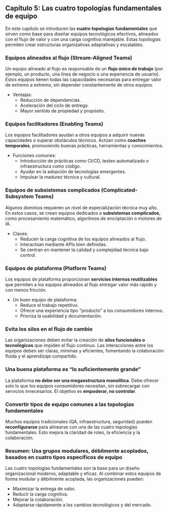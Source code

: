 ## Capítulo 5: Las cuatro topologías fundamentales de equipo

En este capítulo se introducen las **cuatro topologías fundamentales** que sirven como base para diseñar equipos tecnológicos efectivos, alineados con el flujo de valor y con una carga cognitiva manejable. Estas topologías permiten crear estructuras organizativas adaptativas y escalables.

### Equipos alineados al flujo (Stream-Aligned Teams)

Un equipo alineado al flujo es responsable de un **flujo único de trabajo** (por ejemplo, un producto, una línea de negocio o una experiencia de usuario). Estos equipos tienen todas las capacidades necesarias para entregar valor de extremo a extremo, sin depender constantemente de otros equipos.

* Ventajas:
  * Reducción de dependencias.
  * Aceleración del ciclo de entrega.
  * Mayor sentido de propiedad y propósito.

### Equipos facilitadores (Enabling Teams)

Los equipos facilitadores ayudan a otros equipos a adquirir nuevas capacidades o superar obstáculos técnicos. Actúan como **coaches temporales**, promoviendo buenas prácticas, herramientas y conocimientos.

* Funciones comunes:
  * Introducción de prácticas como CI/CD, testeo automatizado o infraestructura como código.
  * Ayudar en la adopción de tecnologías emergentes.
  * Impulsar la madurez técnica y cultural.

### Equipos de subsistemas complicados (Complicated-Subsystem Teams)

Algunos dominios requieren un nivel de especialización técnica muy alto. En estos casos, se crean equipos dedicados a **subsistemas complicados**, como procesamiento matemático, algoritmos de encriptación o motores de IA.

* Claves:
  * Reducen la carga cognitiva de los equipos alineados al flujo.
  * Interactúan mediante APIs bien definidas.
  * Se centran en mantener la calidad y complejidad técnica bajo control.

### Equipos de plataforma (Platform Teams)

Los equipos de plataforma proporcionan **servicios internos reutilizables** que permiten a los equipos alineados al flujo entregar valor más rápido y con menos fricción.

* Un buen equipo de plataforma:
  * Reduce el trabajo repetitivo.
  * Ofrece una experiencia tipo "producto" a los consumidores internos.
  * Prioriza la usabilidad y documentación.

### Evita los silos en el flujo de cambio

Las organizaciones deben evitar la creación de **silos funcionales o tecnológicos** que impiden el flujo continuo. Las interacciones entre los equipos deben ser claras, mínimas y eficientes, fomentando la colaboración fluida y el aprendizaje compartido.

### Una buena plataforma es “lo suficientemente grande”

La plataforma **no debe ser una megaestructura monolítica**. Debe ofrecer solo lo que los equipos consumidores necesitan, sin sobrecargar con servicios innecesarios. El objetivo es **empoderar, no controlar**.

### Convertir tipos de equipo comunes a las topologías fundamentales

Muchos equipos tradicionales (QA, infraestructura, seguridad) pueden **reconfigurarse** para alinearse con una de las cuatro topologías fundamentales. Esto mejora la claridad de roles, la eficiencia y la colaboración.

### Resumen: Usa grupos modulares, débilmente acoplados, basados en cuatro tipos específicos de equipo

Las cuatro topologías fundamentales son la base para un diseño organizacional moderno, adaptable y eficaz. Al combinar estos equipos de forma modular y débilmente acoplada, las organizaciones pueden:

* Maximizar la entrega de valor.
* Reducir la carga cognitiva.
* Mejorar la colaboración.
* Adaptarse rápidamente a los cambios tecnológicos y del mercado.
